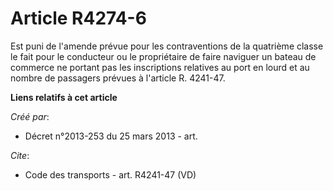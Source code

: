 # Article R4274-6

Est puni de l'amende prévue pour les contraventions de la quatrième classe le fait pour le conducteur ou le propriétaire de
faire naviguer un bateau de commerce ne portant pas les inscriptions relatives au port en lourd et au nombre de passagers
prévues à l'article R. 4241-47.

**Liens relatifs à cet article**

_Créé par_:

  - Décret n°2013-253 du 25 mars 2013 - art.

_Cite_:

  - Code des transports - art. R4241-47 (VD)
